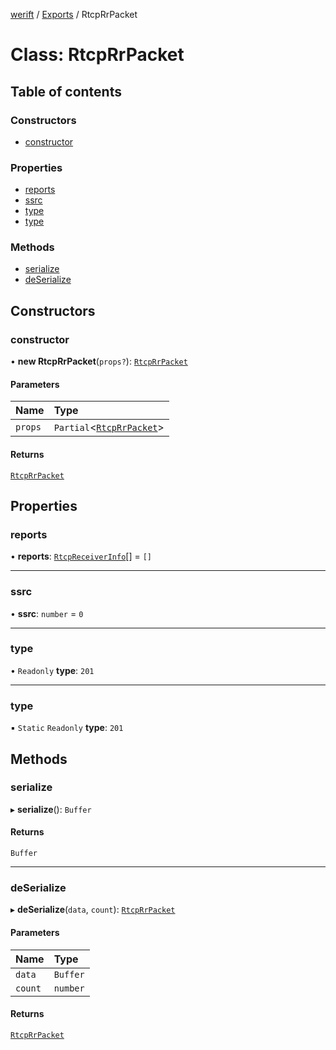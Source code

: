 [werift](../README.md) / [Exports](../modules.md) / RtcpRrPacket

# Class: RtcpRrPacket

## Table of contents

### Constructors

- [constructor](RtcpRrPacket.md#constructor)

### Properties

- [reports](RtcpRrPacket.md#reports)
- [ssrc](RtcpRrPacket.md#ssrc)
- [type](RtcpRrPacket.md#type)
- [type](RtcpRrPacket.md#type-1)

### Methods

- [serialize](RtcpRrPacket.md#serialize)
- [deSerialize](RtcpRrPacket.md#deserialize)

## Constructors

### constructor

• **new RtcpRrPacket**(`props?`): [`RtcpRrPacket`](RtcpRrPacket.md)

#### Parameters

| Name | Type |
| :------ | :------ |
| `props` | `Partial`\<[`RtcpRrPacket`](RtcpRrPacket.md)\> |

#### Returns

[`RtcpRrPacket`](RtcpRrPacket.md)

## Properties

### reports

• **reports**: [`RtcpReceiverInfo`](RtcpReceiverInfo.md)[] = `[]`

___

### ssrc

• **ssrc**: `number` = `0`

___

### type

• `Readonly` **type**: ``201``

___

### type

▪ `Static` `Readonly` **type**: ``201``

## Methods

### serialize

▸ **serialize**(): `Buffer`

#### Returns

`Buffer`

___

### deSerialize

▸ **deSerialize**(`data`, `count`): [`RtcpRrPacket`](RtcpRrPacket.md)

#### Parameters

| Name | Type |
| :------ | :------ |
| `data` | `Buffer` |
| `count` | `number` |

#### Returns

[`RtcpRrPacket`](RtcpRrPacket.md)
